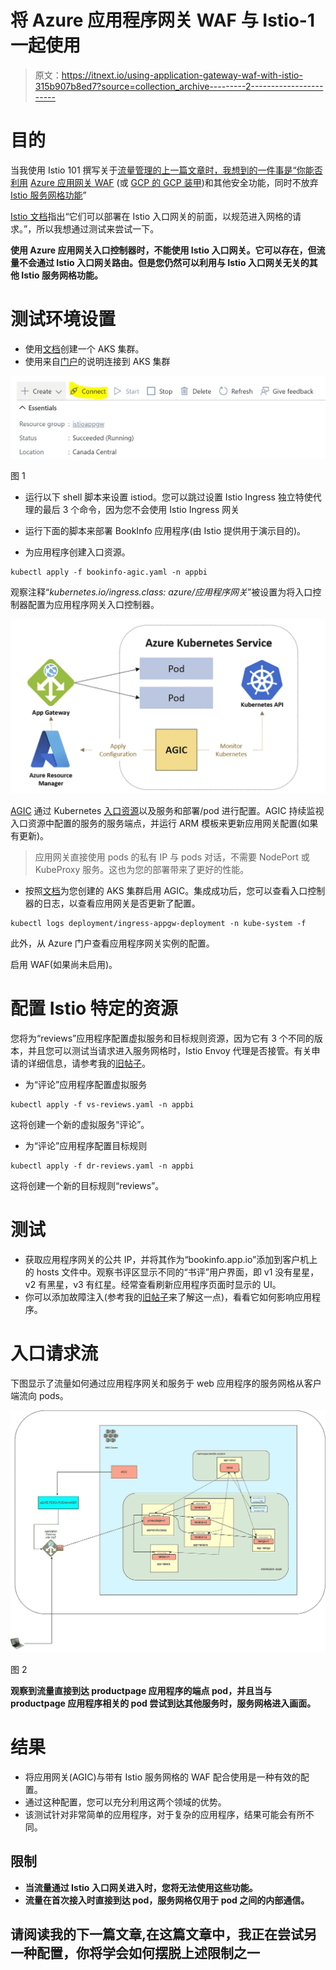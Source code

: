 # 将 Azure 应用程序网关 WAF 与 Istio-1 一起使用

> 原文：<https://itnext.io/using-application-gateway-waf-with-istio-315b907b8ed7?source=collection_archive---------2----------------------->

# 目的

当我使用 Istio 101 撰写关于[流量管理的上一篇文章时，我想到的一件事是“你能否利用](/traffic-management-using-istio-b49663da3e8d) [Azure 应用网关 WAF](https://docs.microsoft.com/en-us/azure/web-application-firewall/ag/ag-overview) (或 [GCP 的 GCP 装甲](https://cloud.google.com/blog/products/identity-security/new-waf-capabilities-in-cloud-armor))和其他安全功能，同时不放弃 [Istio 服务网格功能](https://istio.io/latest/docs/concepts/)”

[Istio 文档](https://istio.io/latest/docs/ops/best-practices/security/#specialized-web-application-firewall-waf)指出“它们可以部署在 Istio 入口网关的前面，以规范进入网格的请求。”，所以我想通过测试来尝试一下。

**使用 Azure 应用网关入口控制器时，不能使用 Istio 入口网关。它可以存在，但流量不会通过 Istio 入口网关路由。但是您仍然可以利用与 Istio 入口网关无关的其他 Istio 服务网格功能。**

# 测试环境设置

*   使用[文档](https://docs.microsoft.com/en-us/azure/aks/learn/quick-kubernetes-deploy-portal?tabs=azure-cli)创建一个 AKS 集群。
*   使用来自[门户](https://portal.azure.com/)的说明连接到 AKS 集群

![](img/b717109f5235c574b4c8286ab846f392.png)

图 1

*   运行以下 shell 脚本来设置 istiod。您可以跳过设置 Istio Ingress 独立特使代理的最后 3 个命令，因为您不会使用 Istio Ingress 网关

*   运行下面的脚本来部署 BookInfo 应用程序(由 Istio 提供用于演示目的)。

*   为应用程序创建入口资源。

```
kubectl apply -f bookinfo-agic.yaml -n appbi
```

观察注释“*kubernetes.io/ingress.class: azure/应用程序网关*”被设置为将入口控制器配置为应用程序网关入口控制器。

![](img/f2f8feb599a978d9a3aaea196ba0f682.png)

[AGIC](https://docs.microsoft.com/en-us/azure/application-gateway/ingress-controller-overview) 通过 Kubernetes [入口资源](https://kubernetes.io/docs/user-guide/ingress/)以及服务和部署/pod 进行配置。AGIC 持续监视入口资源中配置的服务的服务端点，并运行 ARM 模板来更新应用网关配置(如果有更新)。

> 应用网关直接使用 pods 的私有 IP 与 pods 对话，不需要 NodePort 或 KubeProxy 服务。这也为您的部署带来了更好的性能。

*   按照[文档](https://docs.microsoft.com/en-us/azure/application-gateway/tutorial-ingress-controller-add-on-existing)为您创建的 AKS 集群启用 AGIC。集成成功后，您可以查看入口控制器的日志，以查看应用网关是否更新了配置。

```
kubectl logs deployment/ingress-appgw-deployment -n kube-system -f
```

此外，从 Azure 门户查看应用程序网关实例的配置。

启用 WAF(如果尚未启用)。

# 配置 Istio 特定的资源

您将为“reviews”应用程序配置虚拟服务和目标规则资源，因为它有 3 个不同的版本，并且您可以测试当请求进入服务网格时，Istio Envoy 代理是否接管。有关申请的详细信息，请参考我的[旧帖子](https://medium.com/p/b49663da3e8d)。

*   为“评论”应用程序配置虚拟服务

```
kubectl apply -f vs-reviews.yaml -n appbi
```

这将创建一个新的虚拟服务“评论”。

*   为“评论”应用程序配置目标规则

```
kubectl apply -f dr-reviews.yaml -n appbi
```

这将创建一个新的目标规则“reviews”。

# 测试

*   获取应用程序网关的公共 IP，并将其作为“bookinfo.app.io”添加到客户机上的 hosts 文件中。观察书评区显示不同的“书评”用户界面，即 v1 没有星星，v2 有黑星，v3 有红星。经常查看刷新应用程序页面时显示的 UI。
*   你可以添加故障注入(参考我的[旧帖子](/traffic-management-using-istio-b49663da3e8d)来了解这一点)，看看它如何影响应用程序。

# 入口请求流

下图显示了流量如何通过应用程序网关和服务于 web 应用程序的服务网格从客户端流向 pods。

![](img/4dea18b15ce65d520419a8ec7e95b98e.png)

图 2

**观察到流量直接到达 productpage 应用程序的端点 pod，并且当与 productpage 应用程序相关的 pod 尝试到达其他服务时，服务网格进入画面。**

# 结果

*   将应用网关(AGIC)与带有 Istio 服务网格的 WAF 配合使用是一种有效的配置。
*   通过这种配置，您可以充分利用这两个领域的优势。
*   该测试针对非常简单的应用程序，对于复杂的应用程序，结果可能会有所不同。

## 限制

*   **当流量通过 Istio 入口网关进入时，您将无法使用这些功能。**
*   **流量在首次接入时直接到达 pod，服务网格仅用于 pod 之间的内部通信。**

## 请阅读我的下一篇文章,在这篇文章中，我正在尝试另一种配置，你将学会如何摆脱上述限制之一
